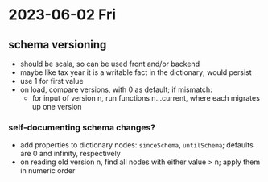 # 2023-06-02 Fri

## schema versioning

- should be scala, so can be used front and/or backend
- maybe like tax year it is a writable fact in the dictionary; would persist
- use 1 for first value
- on load, compare versions, with 0 as default; if mismatch:
    - for input of version n, run functions n...current, where each migrates up one version

### self-documenting schema changes?

- add properties to dictionary nodes: `sinceSchema`, `untilSchema`; defaults are 0 and infinity, respectively
- on reading old version n, find all nodes with either value > n; apply them in numeric order